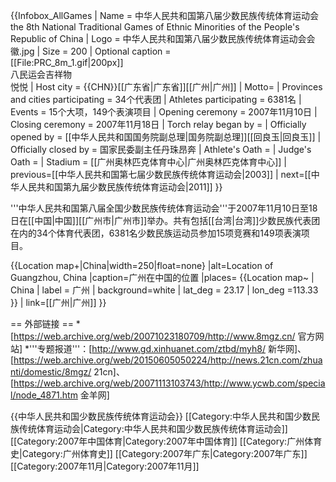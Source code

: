 {{Infobox_AllGames
| Name = 中华人民共和国第八届少数民族传统体育运动会<br/>the 8th National Traditional Games of Ethnic Minorities of the People's Republic of China
| Logo = 中华人民共和国第八届少数民族传统体育运动会会徽.jpg
| Size = 200
| Optional caption = <br/>[[File:PRC_8m_1.gif|200px]]
<br/>八民运会吉祥物<br/>悦悦
| Host city = {{CHN}}[[广东省|广东省]][[广州|广州]]
| Motto= 
| Provinces and cities participating = 34个代表团
| Athletes participating = 6381名
| Events = 15个大项，149个表演项目
| Opening ceremony = 2007年11月10日
| Closing ceremony = 2007年11月18日
| Torch relay began by = 
| Officially opened by = [[中华人民共和国国务院副总理|国务院副总理]][[回良玉|回良玉]]
| Officially closed by = 国家民委副主任丹珠昂奔
| Athlete's Oath = 
| Judge's Oath = 
| Stadium = [[广州奥林匹克体育中心|广州奥林匹克体育中心]]
| previous=[[中华人民共和国第七届少数民族传统体育运动会|2003]]
| next=[[中华人民共和国第九届少数民族传统体育运动会|2011]]
}}

'''中华人民共和国第八届全国少数民族传统体育运动会'''于2007年11月10日至18日在[[中国|中国]][[广州市|广州市]]举办。共有包括[[台湾|台湾]]少数民族代表团在内的34个体育代表团，6381名少数民族运动员参加15项竞赛和149项表演项目。

</div>
{{Location map+|China|width=250|float=none}
 |alt=Location of Guangzhou, China
 |caption=广州在中国的位置
 |places=
  {{Location map~ | China
   | label = 广州
   | background=white
    | lat_deg = 23.17
    | lon_deg =113.33 }}
    | link=[[广州|广州]]
}}
</div>

== 外部链接 ==
*[https://web.archive.org/web/20071023180709/http://www.8mgz.cn/ 官方网站]
*'''专题报道'''：[http://www.gd.xinhuanet.com/ztbd/myh8/ 新华网]、[https://web.archive.org/web/20150605050224/http://news.21cn.com/zhuanti/domestic/8mgz/ 21cn]、[https://web.archive.org/web/20071113103743/http://www.ycwb.com/special/node_4871.htm 金羊网]

{{中华人民共和国少数民族传统体育运动会}}
[[Category:中华人民共和国少数民族传统体育运动会|Category:中华人民共和国少数民族传统体育运动会]]
[[Category:2007年中国体育|Category:2007年中国体育]]
[[Category:广州体育史|Category:广州体育史]]
[[Category:2007年广东|Category:2007年广东]]
[[Category:2007年11月|Category:2007年11月]]